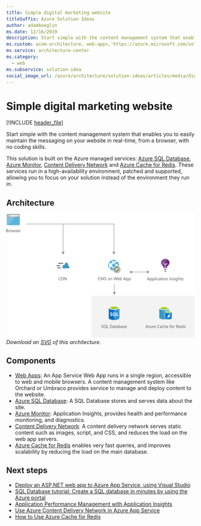 ```yaml
---
title: Simple digital marketing website
titleSuffix: Azure Solution Ideas
author: adamboeglin
ms.date: 12/16/2019
description: Start simple with the content management system that enables you to easily maintain the messaging on your website in real-time, from a browser, with no coding skills.
ms.custom: acom-architecture, web-apps,'https://azure.microsoft.com/solutions/architecture/digital-marketing-smb/'
ms.service: architecture-center
ms.category:
  - web
ms.subservice: solution-idea
social_image_url: /azure/architecture/solution-ideas/articles/media/digital-marketing-smb.png
---
```


# Simple digital marketing website

[!INCLUDE [header_file](../header.md)]

Start simple with the content management system that enables you to easily maintain the messaging on your website in real-time, from a browser, with no coding skills.

This solution is built on the Azure managed services: [Azure SQL Database](https://azure.microsoft.com/services/sql-database), [Azure Monitor](https://azure.microsoft.com/services/monitor), [Content Delivery Network](https://azure.microsoft.com/services/cdn) and [Azure Cache for Redis](https://azure.microsoft.com/services/cache). These services run in a high-availability environment, patched and supported, allowing you to focus on your solution instead of the environment they run in.

## Architecture

![Architecture diagram](../media/digital-marketing-smb.png)
*Download an [SVG](../media/digital-marketing-smb.svg) of this architecture.*

## Components

* [Web Apps](https://azure.microsoft.com/services/app-service/web): An App Service Web App runs in a single region, accessible to web and mobile browsers. A content management system like Orchard or Umbraco provides service to manage and deploy content to the website.
* [Azure SQL Database](https://azure.microsoft.com/services/sql-database): A SQL Database stores and serves data about the site.
* [Azure Monitor](https://azure.microsoft.com/services/monitor): Application Insights, provides health and performance monitoring, and diagnostics.
* [Content Delivery Network](https://azure.microsoft.com/services/cdn): A content delivery network serves static content such as images, script, and CSS, and reduces the load on the web app servers.
* [Azure Cache for Redis](https://azure.microsoft.com/services/cache) enables very fast queries, and improves scalability by reducing the load on the main database.

## Next steps

* [Deploy an ASP.NET web app to Azure App Service, using Visual Studio](https://docs.microsoft.com/api/Redirect/documentation/articles/web-sites-dotnet-get-started)
* [SQL Database tutorial: Create a SQL database in minutes by using the Azure portal](https://docs.microsoft.com/api/Redirect/documentation/articles/sql-database-get-started)
* [Application Performance Management with Application Insights](https://docs.microsoft.com/azure/azure-monitor/app/app-insights-overview)
* [Use Azure Content Delivery Network in Azure App Service](https://docs.microsoft.com/api/Redirect/documentation/articles/cdn-websites-with-cdn)
* [How to Use Azure Cache for Redis](https://docs.microsoft.com/api/Redirect/documentation/articles/cache-dotnet-how-to-use-azure-redis-cache)

